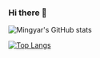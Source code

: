 ### Hi there 👋



![Mingyar's GitHub stats](https://github-readme-stats.vercel.app/api?username=mingyar&theme=gruvbox&show_icons=true)
</br>

[![Top Langs](https://github-readme-stats.vercel.app/api/top-langs/?username=mingyar&theme=gruvbox&show_icons=true&layout=compact&hide=html)](https://github.com/mingyar/github-readme-stats)

<!--
<div>
<a href="https://github.com/mingyar/github-readme-stats">
  <img align="center" src="https://github-readme-stats.vercel.app/api/pin/?username=mingyar&repo=elxr_yt_wb_scrpr&theme=calm&show_owner=true" />
</a>
  
<a href="https://github.com/mingyar/github-readme-stats">
  <img align="center" src="https://github-readme-stats.vercel.app/api/pin/?username=mingyar&repo=discuss-elixir-bootcamp&theme=calm&show_owner=true" />
</a>
</div>

</br>
<div>
<a href="https://github.com/mingyar/github-readme-stats">
  <img align="center" src="https://github-readme-stats.vercel.app/api/pin/?username=mingyar&repo=identicon-elixir-bootcamp&theme=calm&show_owner=true" />
</a>

<a href="https://github.com/mingyar/github-readme-stats">
  <img align="center" src="https://github-readme-stats.vercel.app/api/pin/?username=mingyar&repo=elixir-koans&theme=calm&show_owner=true" />
</a>
</div>


**mingyar/mingyar** is a ✨ _special_ ✨ repository because its `README.md` (this file) appears on your GitHub profile.

Here are some ideas to get you started:

- 🔭 I’m currently working on ...
- 🌱 I’m currently learning ...
- 👯 I’m looking to collaborate on ...
- 🤔 I’m looking for help with ...
- 💬 Ask me about ...
- 📫 How to reach me: ...
- 😄 Pronouns: ...
- ⚡ Fun fact: ...
-->

